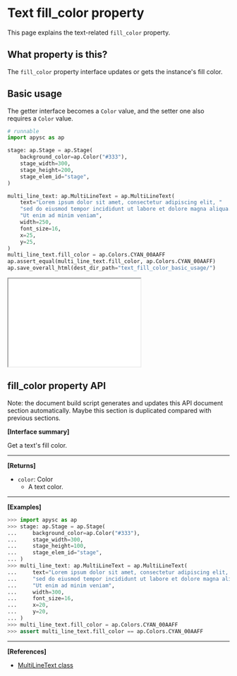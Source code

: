 # Text fill_color property

This page explains the text-related `fill_color` property.

## What property is this?

The `fill_color` property interface updates or gets the instance's fill color.

## Basic usage

The getter interface becomes a `Color` value, and the setter one also requires a `Color` value.

```py
# runnable
import apysc as ap

stage: ap.Stage = ap.Stage(
    background_color=ap.Color("#333"),
    stage_width=300,
    stage_height=200,
    stage_elem_id="stage",
)

multi_line_text: ap.MultiLineText = ap.MultiLineText(
    text="Lorem ipsum dolor sit amet, consectetur adipiscing elit, "
    "sed do eiusmod tempor incididunt ut labore et dolore magna aliqua. "
    "Ut enim ad minim veniam",
    width=250,
    font_size=16,
    x=25,
    y=25,
)
multi_line_text.fill_color = ap.Colors.CYAN_00AAFF
ap.assert_equal(multi_line_text.fill_color, ap.Colors.CYAN_00AAFF)
ap.save_overall_html(dest_dir_path="text_fill_color_basic_usage/")
```

<iframe src="static/text_fill_color_basic_usage/index.html" width="300" height="200"></iframe>

## fill_color property API

<!-- Docstring: apysc._display.text_fill_color_css_mixin.TextFillColorCssMixIn.fill_color -->

<span class="inconspicuous-txt">Note: the document build script generates and updates this API document section automatically. Maybe this section is duplicated compared with previous sections.</span>

**[Interface summary]**

Get a text's fill color.<hr>

**[Returns]**

- `color`: Color
  - A text color.

<hr>

**[Examples]**

```py
>>> import apysc as ap
>>> stage: ap.Stage = ap.Stage(
...     background_color=ap.Color("#333"),
...     stage_width=300,
...     stage_height=100,
...     stage_elem_id="stage",
... )
>>> multi_line_text: ap.MultiLineText = ap.MultiLineText(
...     text="Lorem ipsum dolor sit amet, consectetur adipiscing elit, "
...     "sed do eiusmod tempor incididunt ut labore et dolore magna aliqua. "
...     "Ut enim ad minim veniam",
...     width=300,
...     font_size=16,
...     x=20,
...     y=20,
... )
>>> multi_line_text.fill_color = ap.Colors.CYAN_00AAFF
>>> assert multi_line_text.fill_color == ap.Colors.CYAN_00AAFF
```

<hr>

**[References]**

- [MultiLineText class](https://simon-ritchie.github.io/apysc/en/multi_line_text.html)